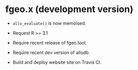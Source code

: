 # fgeo.x (development version)

* `allo_evaluate()` is now memoised.

* Request R >= 3.1

* Require recent release of fgeo.tool.

* Require recent dev version of allodb.

* Build and deploy website site on Travis CI.
